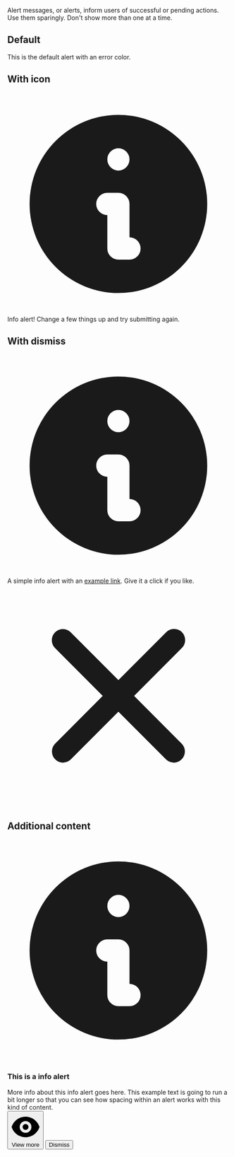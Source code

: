 Alert messages, or alerts, inform users of successful or pending actions. Use them sparingly. Don't show more than one at a time.

## Default

<div class="not-prose">
	<div class="alert alert-error text-sm">
		This is the default alert with an error color. 
	</div>
</div>

## With icon

<div class="alert alert-error flex text-sm" role="alert">
  <svg class="inline flex-shrink-0 mr-3 w-5 h-5" fill="currentColor" viewBox="0 0 20 20" xmlns="http://www.w3.org/2000/svg"><path fill-rule="evenodd" d="M18 10a8 8 0 11-16 0 8 8 0 0116 0zm-7-4a1 1 0 11-2 0 1 1 0 012 0zM9 9a1 1 0 000 2v3a1 1 0 001 1h1a1 1 0 100-2v-3a1 1 0 00-1-1H9z" clip-rule="evenodd"></path></svg>
  <div>
    <span class="font-medium">Info alert!</span> Change a few things up and try submitting again.
  </div>
</div>

## With dismiss

<div class="not-prose">
	<div class="alert alert-error flex text-sm" role="alert">
	<svg class="w-5 h-5" fill="currentColor" viewBox="0 0 20 20" xmlns="http://www.w3.org/2000/svg"><path fill-rule="evenodd" d="M18 10a8 8 0 11-16 0 8 8 0 0116 0zm-7-4a1 1 0 11-2 0 1 1 0 012 0zM9 9a1 1 0 000 2v3a1 1 0 001 1h1a1 1 0 100-2v-3a1 1 0 00-1-1H9z" clip-rule="evenodd"></path></svg>
	<div class="ml-3 font-medium">
		A simple info alert with an <a href="#" class="font-semibold underline">example link</a>. Give it a click if you like.
	</div>
		<svg class="w-5 h-5 ml-auto" fill="currentColor" viewBox="0 0 20 20" xmlns="http://www.w3.org/2000/svg"><path fill-rule="evenodd" d="M4.293 4.293a1 1 0 011.414 0L10 8.586l4.293-4.293a1 1 0 111.414 1.414L11.414 10l4.293 4.293a1 1 0 01-1.414 1.414L10 11.414l-4.293 4.293a1 1 0 01-1.414-1.414L8.586 10 4.293 5.707a1 1 0 010-1.414z" clip-rule="evenodd"></path></svg>
	</div>
</div>

## Additional content

<div class="not-prose">
	<div class="alert alert-error text-sm" role="alert">
		<div class="flex items-center">
			<svg class="mr-2 w-5 h-5" fill="currentColor" viewBox="0 0 20 20" xmlns="http://www.w3.org/2000/svg"><path fill-rule="evenodd" d="M18 10a8 8 0 11-16 0 8 8 0 0116 0zm-7-4a1 1 0 11-2 0 1 1 0 012 0zM9 9a1 1 0 000 2v3a1 1 0 001 1h1a1 1 0 100-2v-3a1 1 0 00-1-1H9z" clip-rule="evenodd"></path></svg>
			<h3 class="text-lg font-medium">This is a info alert</h3>
		</div>
		<div class="mt-2 mb-4">
			More info about this info alert goes here. This example text is going to run a bit longer so that you can see how spacing within an alert works with this kind of content.
		</div>
		<div class="flex space-x-2">
			<button type="button" class="button button-error button-sm">
			<svg class="h-4 w-4 mr-2" fill="currentColor" viewBox="0 0 20 20" xmlns="http://www.w3.org/2000/svg"><path d="M10 12a2 2 0 100-4 2 2 0 000 4z"></path><path fill-rule="evenodd" d="M.458 10C1.732 5.943 5.522 3 10 3s8.268 2.943 9.542 7c-1.274 4.057-5.064 7-9.542 7S1.732 14.057.458 10zM14 10a4 4 0 11-8 0 4 4 0 018 0z" clip-rule="evenodd"></path></svg>
			View more
			</button>
			<button type="button" class="button-outline button-outline-error button-outline-sm" data-dismiss-target="#alert-additional-content-1" aria-label="Close">
			Dismiss
			</button>
		</div>
	</div>
</div>

